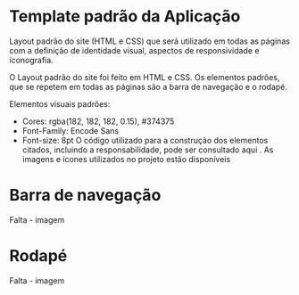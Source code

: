 # Template padrão da Aplicação

Layout padrão do site (HTML e CSS) que será utilizado em todas as páginas com a definição de identidade visual, aspectos de responsividade e iconografia.

O Layout padrão do site foi feito em HTML e CSS. Os elementos padrões, que se repetem em todas as páginas são a barra de navegação e o rodapé.

Elementos visuais padrões:

- Cores: rgba(182, 182, 182, 0.15), #374375
- Font-Family: Encode Sans
- Font-size: 8pt
O código utilizado para a construção dos elementos citados, incluindo a responsabilidade, pode ser consultado aqui . As imagens e ícones utilizados no projeto estão disponíveis 

# Barra de navegação

Falta - imagem

# Rodapé

Falta - imagem
